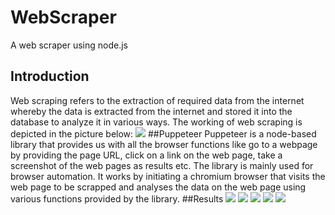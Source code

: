 # WebScraper
A web scraper using node.js
## Introduction 
Web scraping refers to the extraction of required data from the internet whereby the data is extracted from the internet and stored it into the database to analyze it in various ways.
The working of web scraping is depicted in the picture below:
<image src="/Images/screenshot1.png">
 ##Puppeteer
Puppeteer is a node-based library that provides us with all the browser functions like go to a webpage by providing the page URL, click on a link on the web page, take a screenshot of the web pages as results etc. The library is mainly used for browser automation. It works by initiating a chromium browser that visits the web page to be scrapped and analyses the data on the web page using various functions provided by the library.
##Results
<image src="/Images/screenshot2.png">
<image src="/Images/screenshot3.png">
<image src="/Images/screenshot4.png">
<image src="/Images/screenshot5.png">
<image src="/Images/screenshot6.png">
